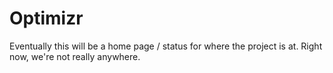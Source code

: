 # Optimizr

Eventually this will be a home page / status for where the project is at.  Right now, we're not really anywhere.  
